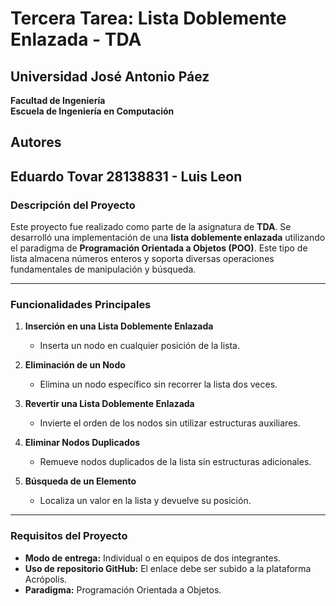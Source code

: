 # Tercera Tarea: Lista Doblemente Enlazada - TDA

## Universidad José Antonio Páez
**Facultad de Ingeniería**  
**Escuela de Ingeniería en Computación**

## Autores
**Eduardo Tovar 28138831 - Luis Leon**
---

### Descripción del Proyecto
Este proyecto fue realizado como parte de la asignatura de **TDA**. Se desarrolló una implementación de una **lista doblemente enlazada** utilizando el paradigma de **Programación Orientada a Objetos (POO)**. Este tipo de lista almacena números enteros y soporta diversas operaciones fundamentales de manipulación y búsqueda.

---

### Funcionalidades Principales
1. **Inserción en una Lista Doblemente Enlazada**  
   - Inserta un nodo en cualquier posición de la lista.

2. **Eliminación de un Nodo**  
   - Elimina un nodo específico sin recorrer la lista dos veces.

3. **Revertir una Lista Doblemente Enlazada**  
   - Invierte el orden de los nodos sin utilizar estructuras auxiliares.

4. **Eliminar Nodos Duplicados**  
   - Remueve nodos duplicados de la lista sin estructuras adicionales.

5. **Búsqueda de un Elemento**  
   - Localiza un valor en la lista y devuelve su posición.

---

### Requisitos del Proyecto
- **Modo de entrega:** Individual o en equipos de dos integrantes.  
- **Uso de repositorio GitHub:** El enlace debe ser subido a la plataforma Acrópolis.  
- **Paradigma:** Programación Orientada a Objetos.  


